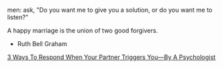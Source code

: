 
men:
ask, "Do you want me to give you a solution, or do you want me to listen?"

A happy marriage is the union of two good forgivers.
- Ruth Bell Graham

[3 Ways To Respond When Your Partner Triggers You—By A Psychologist](https://www.forbes.com/sites/traversmark/2024/09/08/3-ways-to-respond-when-your-partner-triggers-you-by-a-psychologist/)
